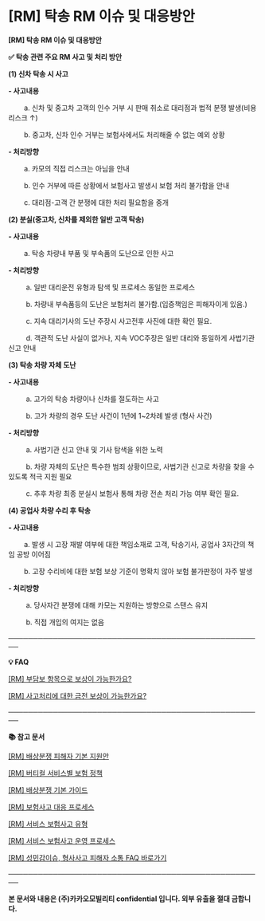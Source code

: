 # [RM] 탁송 RM 이슈 및 대응방안

**[RM] 탁송 RM 이슈 및 대응방안**

**✅ 탁송 관련 주요 RM 사고 및 처리 방안**

**(1) 신차 탁송 시 사고**

**- 사고내용**

        a. 신차 및 중고차 고객의 인수 거부 시 판매 취소로 대리점과 법적 분쟁 발생(비용 리스크 ↑)

        b. 중고차, 신차 인수 거부는 보험사에서도 처리해줄 수 없는 예외 상황

**- 처리방향**

        a. 카모의 직접 리스크는 아님을 안내

        b. 인수 거부에 따른 상황에서 보험사고 발생시 보험 처리 불가함을 안내

        c. 대리점-고객 간 분쟁에 대한 처리 필요함을 중개

**(2) 분실(중고차, 신차를 제외한 일반 고객 탁송)**

**- 사고내용**

        a. 탁송 차량내 부품 및 부속품의 도난으로 인한 사고

**- 처리방향**

         a. 일반 대리운전 유형과 탐색 및 프로세스 동일한 프로세스

         b. 차량내 부속품등의 도난은 보험처리 불가함.(입증책임은 피해자이게 있음.)

         c. 지속 대리기사의 도난 주장시 사고전후 사진에 대한 확인 필요.

         d. 객관적 도난 사실이 없거나, 지속 VOC주장은 일반 대리와 동일하게 사법기관 신고 안내

**(3) 탁송 차량 자체 도난**

**- 사고내용**

         a. 고가의 탁송 차량이나 신차를 절도하는 사고

         b. 고가 차량의 경우 도난 사건이 1년에 1~2차례 발생 (형사 사건)

**- 처리방향**

         a. 사법기관 신고 안내 및 기사 탐색을 위한 노력

         b. 차량 자체의 도난은 특수한 범죄 상황이므로, 사법기관 신고로 차량을 찾을 수 있도록 적극 지원 필요

         c. 추후 차량 최종 분실시 보험사 통해 차량 전손 처리 가능 여부 확인 필요.

**(4) 공업사 차량 수리 후 탁송**

**- 사고내용**

        a. 발생 시 고장 재발 여부에 대한 책임소재로 고객, 탁송기사, 공업사 3자간의 책임 공방 이어짐

        b. 고장 수리비에 대한 보험 보상 기준이 명확치 않아 보험 불가판정이 자주 발생

**- 처리방향**

         a. 당사자간 분쟁에 대해 카모는 지원하는 방향으로 스탠스 유지

         b. 직접 개입의 여지는 없음

────────────────────────────────────────────────────

****💡 FAQ****

[[RM] 부담보 항목으로 보상이 가능한가요?](https://kakaomobilitysupport.zendesk.com/hc/ko/articles/40683393656729)

[[RM] 사고처리에 대한 금전 보상이 가능한가요?](https://kakaomobilitysupport.zendesk.com/hc/ko/articles/40683118321049)

**────────────────────────────────────────────────────**

**📚 참고 문서**

[[RM] 배상분쟁 피해자 기본 지원안](https://kakaomobilitysupport.zendesk.com/hc/ko/articles/40717919011225)

[[RM] 버티컬 서비스별 보험 정책](https://kakaomobilitysupport.zendesk.com/hc/ko/articles/40716956454681)

[[RM] 배상분쟁 기본 가이드](https://kakaomobilitysupport.zendesk.com/hc/ko/articles/40715116674329)

[[RM] 보험사고 대응 프로세스](https://kakaomobilitysupport.zendesk.com/hc/ko/articles/40717238182553)

[[RM] 서비스 보험사고 유형](https://kakaomobilitysupport.zendesk.com/hc/ko/articles/40721290232729)

[[RM] 서비스 보험사고 운영 프로세스](https://kakaomobilitysupport.zendesk.com/hc/ko/articles/40721365410585)

[[RM] 성민감이슈, 형사사고 피해자 소통 FAQ 바로가기](https://kakaomobilitysupport.zendesk.com/hc/ko/sections/39995774557721--RM-%EC%84%B1%EB%AF%BC%EA%B0%90%EC%9D%B4%EC%8A%88-%ED%98%95%EC%82%AC%EC%82%AC%EA%B3%A0-%ED%94%BC%ED%95%B4%EC%9E%90-%EC%86%8C%ED%86%B5-FAQ)

**────────────────────────────────────────────────────**

**본 문서와 내용은 (주)카카오모빌리티 confidential 입니다. 외부 유출을 절대 금합니다.**